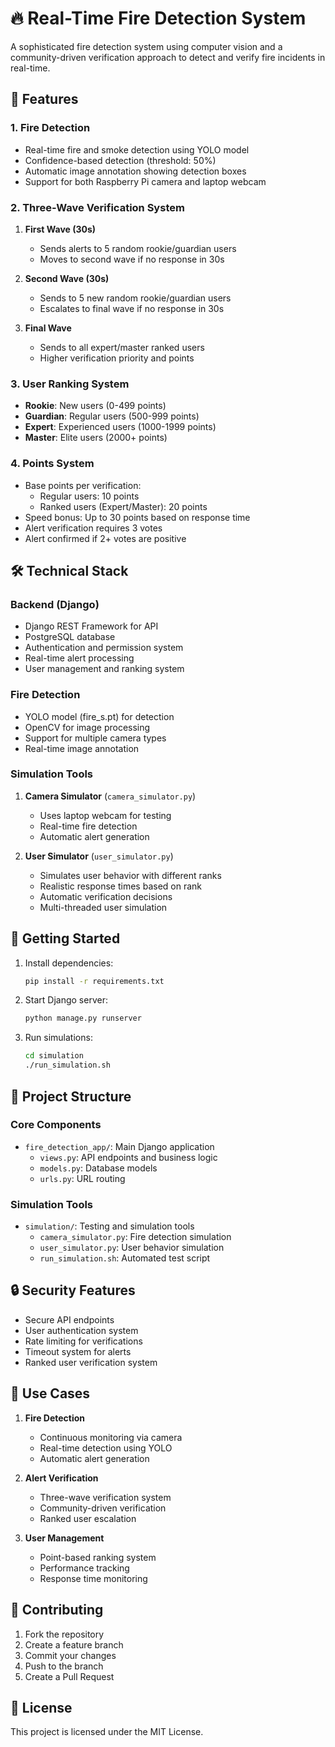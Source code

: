 # 🔥 Real-Time Fire Detection System

A sophisticated fire detection system using computer vision and a community-driven verification approach to detect and verify fire incidents in real-time.

## 🌟 Features

### 1. Fire Detection
- Real-time fire and smoke detection using YOLO model
- Confidence-based detection (threshold: 50%)
- Automatic image annotation showing detection boxes
- Support for both Raspberry Pi camera and laptop webcam

### 2. Three-Wave Verification System
1. **First Wave (30s)**
   - Sends alerts to 5 random rookie/guardian users
   - Moves to second wave if no response in 30s

2. **Second Wave (30s)**
   - Sends to 5 new random rookie/guardian users
   - Escalates to final wave if no response in 30s

3. **Final Wave**
   - Sends to all expert/master ranked users
   - Higher verification priority and points

### 3. User Ranking System
- **Rookie**: New users (0-499 points)
- **Guardian**: Regular users (500-999 points)
- **Expert**: Experienced users (1000-1999 points)
- **Master**: Elite users (2000+ points)

### 4. Points System
- Base points per verification:
  - Regular users: 10 points
  - Ranked users (Expert/Master): 20 points
- Speed bonus: Up to 30 points based on response time
- Alert verification requires 3 votes
- Alert confirmed if 2+ votes are positive

## 🛠️ Technical Stack

### Backend (Django)
- Django REST Framework for API
- PostgreSQL database
- Authentication and permission system
- Real-time alert processing
- User management and ranking system

### Fire Detection
- YOLO model (fire_s.pt) for detection
- OpenCV for image processing
- Support for multiple camera types
- Real-time image annotation

### Simulation Tools
1. **Camera Simulator** (`camera_simulator.py`)
   - Uses laptop webcam for testing
   - Real-time fire detection
   - Automatic alert generation

2. **User Simulator** (`user_simulator.py`)
   - Simulates user behavior with different ranks
   - Realistic response times based on rank
   - Automatic verification decisions
   - Multi-threaded user simulation

## 🚀 Getting Started

1. Install dependencies:
   ```bash
   pip install -r requirements.txt
   ```

2. Start Django server:
   ```bash
   python manage.py runserver
   ```

3. Run simulations:
   ```bash
   cd simulation
   ./run_simulation.sh
   ```

## 📁 Project Structure

### Core Components
- `fire_detection_app/`: Main Django application
  - `views.py`: API endpoints and business logic
  - `models.py`: Database models
  - `urls.py`: URL routing

### Simulation Tools
- `simulation/`: Testing and simulation tools
  - `camera_simulator.py`: Fire detection simulation
  - `user_simulator.py`: User behavior simulation
  - `run_simulation.sh`: Automated test script

## 🔒 Security Features
- Secure API endpoints
- User authentication system
- Rate limiting for verifications
- Timeout system for alerts
- Ranked user verification system

## 🎯 Use Cases

1. **Fire Detection**
   - Continuous monitoring via camera
   - Real-time detection using YOLO
   - Automatic alert generation

2. **Alert Verification**
   - Three-wave verification system
   - Community-driven verification
   - Ranked user escalation

3. **User Management**
   - Point-based ranking system
   - Performance tracking
   - Response time monitoring

## 🤝 Contributing

1. Fork the repository
2. Create a feature branch
3. Commit your changes
4. Push to the branch
5. Create a Pull Request

## 📝 License

This project is licensed under the MIT License.
